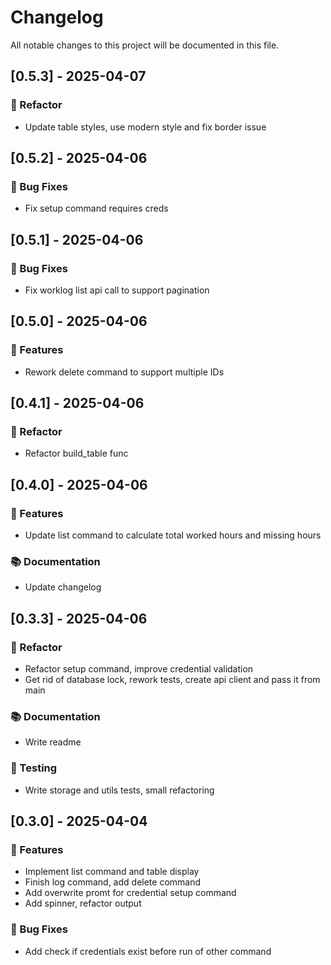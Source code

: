 # Changelog

All notable changes to this project will be documented in this file.

## [0.5.3] - 2025-04-07

### 🚜 Refactor

- Update table styles, use modern style and fix border issue

## [0.5.2] - 2025-04-06

### 🐛 Bug Fixes

- Fix setup command requires creds

## [0.5.1] - 2025-04-06

### 🐛 Bug Fixes

- Fix worklog list api call to support pagination

## [0.5.0] - 2025-04-06

### 🚀 Features

- Rework delete command to support multiple IDs

## [0.4.1] - 2025-04-06

### 🚜 Refactor

- Refactor build_table func

## [0.4.0] - 2025-04-06

### 🚀 Features

- Update list command to calculate total worked hours and missing hours

### 📚 Documentation

- Update changelog

## [0.3.3] - 2025-04-06

### 🚜 Refactor

- Refactor setup command, improve credential validation
- Get rid of database lock, rework tests, create api client and pass it from main

### 📚 Documentation

- Write readme

### 🧪 Testing

- Write storage and utils tests, small refactoring

## [0.3.0] - 2025-04-04

### 🚀 Features

- Implement list command and table display
- Finish log command, add delete command
- Add overwrite promt for credential setup command
- Add spinner, refactor output

### 🐛 Bug Fixes

- Add check if credentials exist before run of other command

<!-- generated by git-cliff -->
